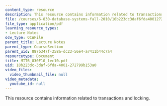 ```yaml
---
content_type: resource
description: This resource contains information related to transactions and locking.
file: /courses/6-830-database-systems-fall-2010/10b223dc3daf6fda4001272799b153a0_MIT6_830F10_lec10.pdf
file_type: application/pdf
learning_resource_types:
- Lecture Notes
ocw_type: OCWFile
parent_title: Lecture Notes
parent_type: CourseSection
parent_uid: 887b347f-358a-dc23-56e4-a7411b44c7a4
resourcetype: Document
title: MIT6_830F10_lec10.pdf
uid: 10b223dc-3daf-6fda-4001-272799b153a0
video_files:
  video_thumbnail_file: null
video_metadata:
  youtube_id: null
---
```

This resource contains information related to transactions and locking.


